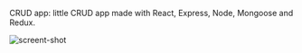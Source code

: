 CRUD app: little CRUD app made with React, Express, Node, Mongoose and Redux.


![screent-shot](https://github.com/ujjaval-parmar/mern-crud-redux/assets/154329143/0ef6a8c0-fe27-449a-8959-6e9f9a5eca86)
